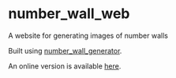 # number_wall_web
A website for generating images of number walls

Built using [number_wall_generator](https://github.com/313ctric/number_wall_generator).

An online version is available [here]().
